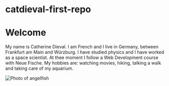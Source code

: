 # catdieval-first-repo

# Welcome

My name is Catherine Dieval. I am French and I live in Germany, between Frankfurt am Main and Würzburg.
I have studied physics and I have worked as a space scientist. At thee moment I follow a Web Development course with Neue Fische.
My hobbies are: watching movies, hiking, talking a walk and taking care of my aquarium.

![Photo of angelfish](https://upload.wikimedia.org/wikipedia/commons/thumb/6/6d/Angelfish2.jpg/974px-Angelfish2.jpg)



